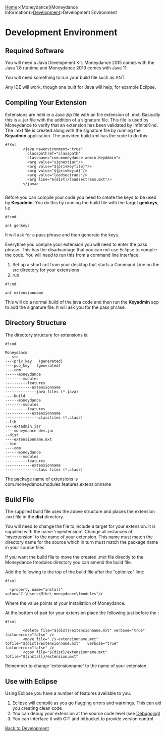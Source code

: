 [Home](Home)>[Moneydance](Moneydance Information)>[Development](Development)>Development Environment

# Development Environment

## Required Software

You will need a Java Development Kit.  Moneydance 2015 comes with the Java 1.8 runtime and Moneydance 2019 comes with Java 11. 

You will need something to run your build file such as ANT.

Any IDE will work, though one built for Java will help, for example Eclipse.

## Compiling Your Extension

Extensions are held in a Java zip file with an file extension of .mxt.  Basically this is a .jar file with the addition of a signature file.  This file is used by Moneydance to verify that an extension has been validated by InfiniteKind.  The .mxt file is created along with the signature file by running the **Keyadmin** application.  The provided build.xml has the code to do this:


```
#!Xml
	    <java newenvironment="true" 
	      classpathref="classpath"
	      classname="com.moneydance.admin.KeyAdmin">
	      <arg value="signextjar"/>
	      <arg value="${privkeyfile}"/>
	      <arg value="${privkeyid}"/>
	      <arg value="loadsectrans"/>
	      <arg line="${dist}/loadsectrans.mxt"/>
	    </java>
	

```
Before you can compile your code you need to create the keys to be used by **Keyadmin**.  You do this by running the build file with the target **genkeys**, i.e


```
#!cmd

ant genkeys
```
It will ask for a pass phrase and then generate the keys.  

Everytime you compile your extension you will need to enter the pass phrase.  This has the disadvantage that you can not use Eclipse to compile the code.  You will need to run this from a command line interface.

1. Set up a short cut from your desktop that starts a Command Line on the src directory for your extensions
2. run

```
#!cmd

ant extensionname
```
This will do a normal build of the java code and then run the **Keyadmin** app to add the signature file.  It will ask you for the pass phrase.

## Directory Structure ##

The directory structure for extensions is:


```
#!cmd

Moneydance
-- src
----priv_key   (generated)
----pub_key   (generated)
----com
------moneydance
--------modules
----------features
------------extensionname
--------------java files (*.java)
----build
------moneydance
--------modules
----------features
------------extensionname
---------------classfiles (*.class)
--lib
----extadmin.jar
----moneydance-dev.jar
--dist
----extensionname.mxt
--bin
----com
------moneydance
--------modules
----------features
------------extensionname
--------------class files (*.class)
```
The package name of extensions is com.moneydance.modules.features.extensionname

## Build File

The supplied build file uses the above structure and places the extension .mxt file in the **dist** directory. 

You will need to change the file to include a target for your extension.  It is supplied with the name 'myextension'.  Change all instances of 'myextension' to the name of your extension.  This name must match the directory name for the source which in turn must match the package name in your source files.

 If you want the build file to move the created .mxt file directly to the Moneydance fmodules directory you can amend the build file.

Add the following to the top of the build file after the "optimize" line:


```
#!xml

  <property name="install" value="C:\Users\Mike\.moneydance\fmodules"/>

```
Where the value points at your installation of Moneydance.

At the bottom of <target> </target> pair for your extension place the following just before the </target>:

```
#!xml

	    <delete file="${dist}/extensionname.mxt" verbose="true" failonerror="false" />
	    <move file="./s-extensionname.mxt" tofile="${dist}/extensionname.mxt" 	verbose="true" failonerror="false" />
	    <copy file="${dist}/extensionname.mxt" tofile="${install}/extension.mxt"

```
Remember to change 'extensionname' to the name of your extension.

## Use with Eclipse

Using Eclipse you have a number of features available to you.

1. Eclipse will compile as you go flagging errors and warnings.  This can aid you creating clean code
2. You can debug your extension at the source code level (see [Debugging](Debugging))
3. You can interface it with GIT and bitbucket to provide version control

[Back to Development](Development)